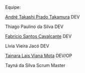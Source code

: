 Equipe:

[André Takashi Prado Takamura](https://github.com/Yashatk) DEV

Thiago Paulino da Silva DEV

[Fabrício Santos Cavalcante](https://github.com/Kinnube) DEV

Lívia Vieira Jacó DEV

[Tainara Lais Viana Mota](https://github.com/TainaraViana) DEV/OP

Tayná da Silva Scrum Master
